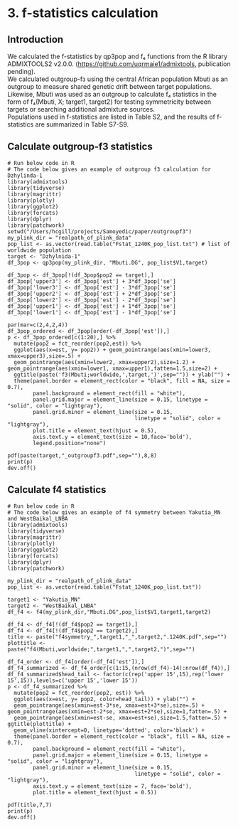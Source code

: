 # 3. f-statistics calculation

## Introduction

We calculated the f-statistics by qp3pop and f₄ functions from the R library ADMIXTOOLS2 v2.0.0. (https://github.com/uqrmaie1/admixtools, publication pending).  
We calculated outgroup-fз using the central African population Mbuti as an outgroup to measure shared genetic drift between target populations.  
Likewise, Mbuti was used as an outgroup to calculate f₄ statistics in the form of f₄(Mbuti, X; target1, target2) for testing symmetricity between targets or searching additional admixture sources.  
Populations used in f-statistics are listed in Table S2, and the results of f-statistics are summarized in Table S7-S9.  

## Calculate outgroup-f3 statistics
    # Run below code in R
    # The code below gives an example of outgroup f3 calculation for Dzhylinda-1
    library(admixtools)
    library(tidyverse)
    library(magrittr)
    library(plotly)
    library(ggplot2)
    library(forcats)
    library(dplyr)
    library(patchwork)
    setwd("/Users/hcgill/projects/Samoyedic/paper/outgroupf3")
    my_plink_dir = "realpath_of_plink_data"
    pop_list <- as.vector(read.table("Fstat_1240K_pop_list.txt") # list of worldwide population 
    target <- "Dzhylnida-1"
    df_3pop <- qp3pop(my_plink_dir, "Mbuti.DG", pop_list$V1,target)
    
    df_3pop <- df_3pop[!(df_3pop$pop2 == target),]
    df_3pop['upper3'] <- df_3pop['est'] + 3*df_3pop['se']
    df_3pop['lower3'] <- df_3pop['est'] - 3*df_3pop['se']
    df_3pop['upper2'] <- df_3pop['est'] + 2*df_3pop['se']
    df_3pop['lower2'] <- df_3pop['est'] - 2*df_3pop['se']
    df_3pop['upper1'] <- df_3pop['est'] + 1*df_3pop['se']
    df_3pop['lower1'] <- df_3pop['est'] - 1*df_3pop['se']
    
    par(mar=c(2,4,2,4))
    df_3pop_ordered <- df_3pop[order(-df_3pop['est']),]
    p <- df_3pop_ordered[c(1:20),] %>%
      mutate(pop2 = fct_reorder(pop2,est)) %>%
      ggplot(aes(x=est, y= pop2)) + geom_pointrange(aes(xmin=lower3, xmax=upper3),size=.5) + 
      geom_pointrange(aes(xmin=lower2, xmax=upper2),size=1.2) + geom_pointrange(aes(xmin=lower1, xmax=upper1),fatten=1.5,size=2) +
      ggtitle(paste('f3(Mbuti;worldwide,',target,')',sep="")) + ylab("") +
      theme(panel.border = element_rect(color = "black", fill = NA, size = 0.7),
            panel.background = element_rect(fill = "white"),
            panel.grid.major = element_line(size = 0.15, linetype = "solid", color = "lightgray"),
            panel.grid.minor = element_line(size = 0.15,
                                            linetype = "solid", color = "lightgray"),
            plot.title = element_text(hjust = 0.5),
            axis.text.y = element_text(size = 10,face='bold'),
            legend.position="none")
    
    pdf(paste(target,"_outgroupf3.pdf",sep=""),8,8)
    print(p)
    dev.off()  

## Calculate f4 statistics
    # Run below code in R
    # The code below gives an example of f4 symmetry between Yakutia_MN and WestBaikal_LNBA
    library(admixtools)
    library(tidyverse)
    library(magrittr)
    library(plotly)
    library(ggplot2)
    library(forcats)
    library(dplyr)
    library(patchwork)
  
    my_plink_dir = "realpath_of_plink_data"
    pop_list <- as.vector(read.table("Fstat_1240K_pop_list.txt"))
    
    target1 <- "Yakutia_MN"
    target2 <- "WestBaikal_LNBA"
    df_f4 <- f4(my_plink_dir,"Mbuti.DG",pop_list$V1,target1,target2)
    
    df_f4 <- df_f4[!(df_f4$pop2 == target1),]
    df_f4 <- df_f4[!(df_f4$pop2 == target2),]
    title <- paste("f4symmetry_",target1,"_",target2,".1240K.pdf",sep="")
    plottitle <- paste("f4(Mbuti,worldwide;",target1,",",target2,")",sep="")
    
    df_f4_order <- df_f4[order(-df_f4['est']),]
    df_f4_summarized <- df_f4_order[c(1:15,(nrow(df_f4)-14):nrow(df_f4)),]
    df_f4_summarized$head_tail <- factor(c(rep('upper 15',15),rep('lower 15',15)),levels=c('upper 15','lower 15'))
    p <- df_f4_summarized %>%
      mutate(pop2 = fct_reorder(pop2, est)) %>%
      ggplot(aes(x=est, y= pop2, color=head_tail)) + ylab("") + 
      geom_pointrange(aes(xmin=est-3*se, xmax=est+3*se),size=.5) + geom_pointrange(aes(xmin=est-2*se, xmax=est+2*se),size=1,fatten=.5) +
      geom_pointrange(aes(xmin=est-se, xmax=est+se),size=1.5,fatten=.5) + ggtitle(plottitle) +
      geom_vline(xintercept=0, linetype='dotted', color='black') +
      theme(panel.border = element_rect(color = "black", fill = NA, size = 0.7),
            panel.background = element_rect(fill = "white"),
            panel.grid.major = element_line(size = 0.15, linetype = "solid", color = "lightgray"),
            panel.grid.minor = element_line(size = 0.15,
                                            linetype = "solid", color = "lightgray"),
            axis.text.y = element_text(size = 7, face='bold'),
            plot.title = element_text(hjust = 0.5))
    
    pdf(title,7,7)
    print(p)
    dev.off()

